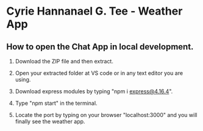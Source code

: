 # Cyrie Hannanael G. Tee - Weather App

## How to open the Chat App in local development.

1. Download the ZIP file and then extract.

2. Open your extracted folder at VS code or in any text editor you are using. 

3. Download express modules by typing "npm i express@4.16.4".
    
4. Type "npm start" in the terminal.
  
5. Locate the port by typing on your browser "localhost:3000" and you will finally see the weather app.
